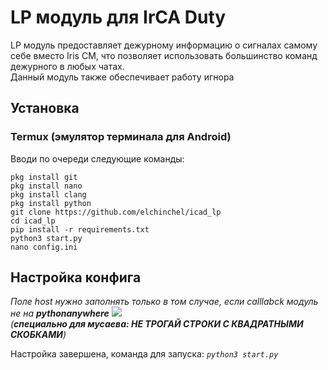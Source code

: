 # LP модуль для IrCA Duty
LP модуль предоставляет дежурному информацию о сигналах самому себе вместо Iris CM, что позволяет использовать большинство команд дежурного в любых чатах.\
Данный модуль также обеспечивает работу игнора

## Установка
### Termux (эмулятор терминала для Android)
Вводи по очереди следующие команды:
```shell script
pkg install git
pkg install nano
pkg install clang
pkg install python
git clone https://github.com/elchinchel/icad_lp
cd icad_lp
pip install -r requirements.txt
python3 start.py
nano config.ini
```
## Настройка конфига
*Поле host нужно заполнять только в том случае, если calllabck модуль не на **pythonanywhere***
![](https://sun9-59.userapi.com/UbdxCZB2ar_COycjt8r4aKuui2N1iagUkjW_-A/KAG4gtp-qhs.jpg)\
*(**специально для мусаева: НЕ ТРОГАЙ СТРОКИ С КВАДРАТНЫМИ СКОБКАМИ**)*

Настройка завершена, команда для запуска: *`python3 start.py`*
